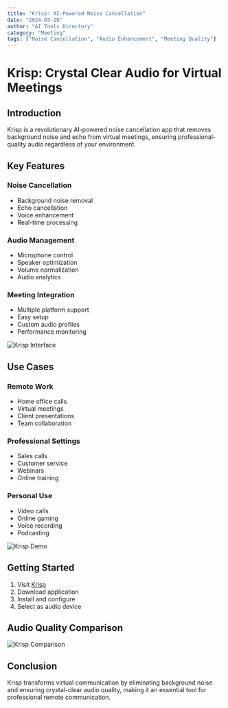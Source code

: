 ```yaml
---
title: "Krisp: AI-Powered Noise Cancellation"
date: "2024-03-20"
author: "AI Tools Directory"
category: "Meeting"
tags: ["Noise Cancellation", "Audio Enhancement", "Meeting Quality"]
---
```


# Krisp: Crystal Clear Audio for Virtual Meetings

## Introduction

Krisp is a revolutionary AI-powered noise cancellation app that removes background noise and echo from virtual meetings, ensuring professional-quality audio regardless of your environment.

## Key Features

### Noise Cancellation
- Background noise removal
- Echo cancellation
- Voice enhancement
- Real-time processing

### Audio Management
- Microphone control
- Speaker optimization
- Volume normalization
- Audio analytics

### Meeting Integration
- Multiple platform support
- Easy setup
- Custom audio profiles
- Performance monitoring

![Krisp Interface](/imgs/krisp/interface.jpg)

## Use Cases

### Remote Work
- Home office calls
- Virtual meetings
- Client presentations
- Team collaboration

### Professional Settings
- Sales calls
- Customer service
- Webinars
- Online training

### Personal Use
- Video calls
- Online gaming
- Voice recording
- Podcasting

![Krisp Demo](/imgs/krisp/demo.jpg)

## Getting Started

1. Visit [Krisp](https://krisp.ai)
2. Download application
3. Install and configure
4. Select as audio device

## Audio Quality Comparison

![Krisp Comparison](/imgs/krisp/comparison.jpg)

## Conclusion

Krisp transforms virtual communication by eliminating background noise and ensuring crystal-clear audio quality, making it an essential tool for professional remote communication. 